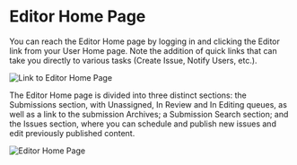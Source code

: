 # Editor Home Page

You can reach the Editor Home page by logging in and clicking the Editor link from your User Home page. Note the addition of quick links that can take you directly to various tasks (Create Issue, Notify Users, etc.).

![Link to Editor Home Page](images/chapter7/editor_1.png)  

The Editor Home page is divided into three distinct sections: the Submissions section, with Unassigned, In Review and In Editing queues, as well as a link to the submission Archives; a Submission Search section; and the Issues section, where you can schedule and publish new issues and edit previously published content.

![Editor Home Page](images/chapter7/editor_2.png)
